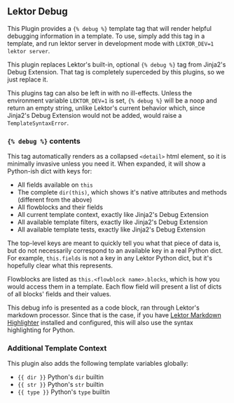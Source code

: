 ## Lektor Debug

This Plugin provides a `{% debug %}` template tag that will render helpful debugging information in a template. To use, simply add this tag in a template, and run lektor server in development mode with `LEKTOR_DEV=1 lektor server`.

This plugin replaces Lektor's built-in, optional `{% debug %}` tag from Jinja2's Debug Extension. That tag is completely superceded by this plugins, so we just replace it.

This plugins tag can also be left in with no ill-effects. Unless the environment variable `LEKTOR_DEV=1` is set, `{% debug %}` will be a noop and return an empty string, unlike Lektor's current behavior which, since Jinja2's Debug Extension would not be added, would raise a `TemplateSyntaxError`.

### `{% debug %}` contents

This tag automatically renders as a collapsed `<detail>` html element, so it is minimally invasive unless you need it. When expanded, it will show a Python-ish dict with keys for:

- All fields available on `this`
- The complete `dir(this)`, which shows it's native attributes and methods (different from the above)
- All flowblocks and their fields
- All current template context, exactly like Jinja2's Debug Extension
- All available template filters, exactly like Jinja2's Debug Extension
- All available template tests, exactly like Jinja2's Debug Extension

The top-level keys are meant to quickly tell you what that piece of data is, but do not necessarily correspond to an available key in a real Python dict. For example, `this.fields` is not a key in any Lektor Python dict, but it's hopefully clear what this represents.

Flowblocks are listed as `this.<flowblock name>.blocks`, which is how you would access them in a template. Each flow field will present a list of dicts of all blocks' fields and their values.

This debug info is presented as a code block, ran through Lektor's markdown processor. Since that is the case, if you have [Lektor Markdown Highlighter](https://www.getlektor.com/plugins/lektor-markdown-highlighter/) installed and configured, this will also use the syntax highlighting for Python.

### Additional Template Context

This plugin also adds the following template variables globally:

- `{{ dir }}` Python's `dir` builtin
- `{{ str }}` Python's `str` builtin
- `{{ type }}` Python's `type` builtin
